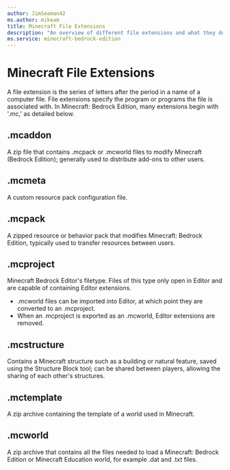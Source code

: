```yaml
---
author: JimSeaman42
ms.author: mikeam
title: Minecraft File Extensions
description: "An overview of different file extensions and what they do"
ms.service: minecraft-bedrock-edition
---
```


# Minecraft File Extensions

A file extension is the series of letters after the period in a name of a computer file. File extensions specify the program or programs the file is associated with. In Minecraft: Bedrock Edition, many extensions begin with '.mc,' as detailed below.

## .mcaddon
A zip file that contains .mcpack or .mcworld files to modify Minecraft (Bedrock Edition); generally used to distribute add-ons to other users.

## .mcmeta
A custom resource pack configuration file.

## .mcpack
A zipped resource or behavior pack that modifies Minecraft: Bedrock Edition, typically used to transfer resources between users.

## .mcproject
Minecraft Bedrock Editor's filetype. Files of this type only open in Editor and are capable of containing Editor extensions.

- .mcworld files can be imported into Editor, at which point they are converted to an .mcproject.
- When an .mcproject is exported as an .mcworld, Editor extensions are removed.

## .mcstructure
Contains a Minecraft structure such as a building or natural feature, saved using the Structure Block tool; can be shared between players, allowing the sharing of each other's structures.

## .mctemplate
A zip archive containing the template of a world used in Minecraft.

## .mcworld
A zip archive that contains all the files needed to load a Minecraft: Bedrock Edition or Minecraft Education world, for example .dat and .txt files.
